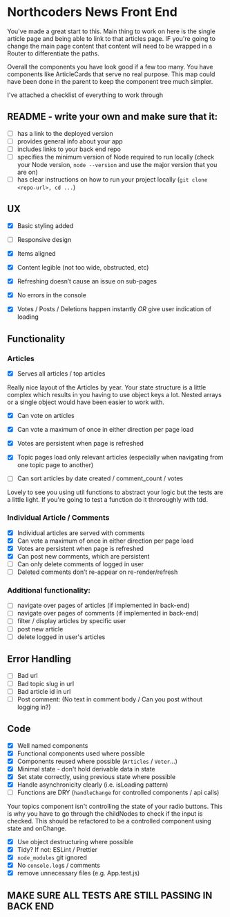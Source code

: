 # Northcoders News Front End

You've made a great start to this. Main thing to work on here is the single article page and being able to link to that articles page. IF you're going to change the main page content that content will need to be wrapped in a Router to differentiate the paths.

Overall the components you have look good if a few too many. You have components like ArticleCards that serve no real purpose. This map could have been done in the parent to keep the component tree much simpler.

I've attached a checklist of everything to work through

## README - write your own and make sure that it:

- [ ] has a link to the deployed version
- [ ] provides general info about your app
- [ ] includes links to your back end repo
- [ ] specifies the minimum version of Node required to run locally (check your Node version, `node --version` and use the major version that you are on)
- [ ] has clear instructions on how to run your project locally (`git clone <repo-url>, cd ...`)

## UX

- [x] Basic styling added
- [ ] Responsive design

- [x] Items aligned
- [x] Content legible (not too wide, obstructed, etc)
- [x] Refreshing doesn’t cause an issue on sub-pages
- [x] No errors in the console

- [x] Votes / Posts / Deletions happen instantly _OR_ give user indication of loading

## Functionality

### Articles

- [x] Serves all articles / top articles

Really nice layout of the Articles by year. Your state structure is a little complex which results in you having to use object keys a lot. Nested arrays or a single object would have been easier to work with.

- [x] Can vote on articles
- [x] Can vote a maximum of once in either direction per page load
- [x] Votes are persistent when page is refreshed
- [x] Topic pages load only relevant articles (especially when navigating from one topic page to another)

- [ ] Can sort articles by date created / comment_count / votes

Lovely to see you using util functions to abstract your logic but the tests are a little light. If you're going to test a function do it throroughly with tdd.

### Individual Article / Comments

- [x] Individual articles are served with comments
- [x] Can vote a maximum of once in either direction per page load
- [x] Votes are persistent when page is refreshed
- [x] Can post new comments, which are persistent
- [ ] Can only delete comments of logged in user
- [ ] Deleted comments don’t re-appear on re-render/refresh

### Additional functionality:

- [ ] navigate over pages of articles (if implemented in back-end)
- [ ] navigate over pages of comments (if implemented in back-end)
- [ ] filter / display articles by specific user
- [ ] post new article
- [ ] delete logged in user's articles

## Error Handling

- [ ] Bad url
- [ ] Bad topic slug in url
- [ ] Bad article id in url
- [ ] Post comment: (No text in comment body / Can you post without logging in?)

## Code

- [x] Well named components
- [x] Functional components used where possible
- [x] Components reused where possible (`Articles` / `Voter`...)
- [x] Minimal state - don't hold derivable data in state
- [x] Set state correctly, using previous state where possible
- [x] Handle asynchronicity clearly (i.e. isLoading pattern)
- [ ] Functions are DRY (`handleChange` for controlled components / api calls)

Your topics component isn't controlling the state of your radio buttons. This is why you have to go through the childNodes to check if the input is checked. This should be refactored to be a controlled component using state and onChange.

- [x] Use object destructuring where possible
- [x] Tidy? If not: ESLint / Prettier
- [x] `node_modules` git ignored
- [x] No `console.log`s / comments
- [x] remove unnecessary files (e.g. App.test.js)

## MAKE SURE ALL TESTS ARE STILL PASSING IN BACK END
